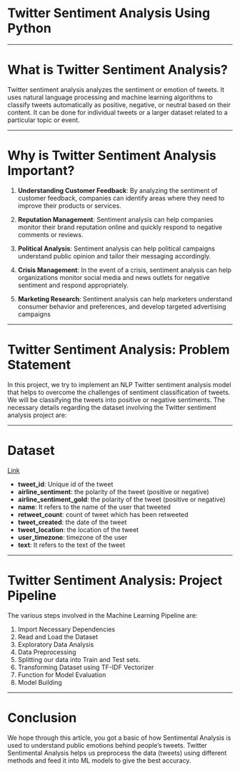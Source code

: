 # Twitter Sentiment Analysis Using Python

***

# What is Twitter Sentiment Analysis?

Twitter sentiment analysis analyzes the sentiment or emotion of tweets. It uses natural language processing and machine learning algorithms to classify tweets automatically as positive, negative, or neutral based on their content. It can be done for individual tweets or a larger dataset related to a particular topic or event.

***

# Why is Twitter Sentiment Analysis Important?

1. **Understanding Customer Feedback**: By analyzing the sentiment of customer feedback, companies can identify areas where they need to improve their products or services.
2. **Reputation Management**: Sentiment analysis can help companies monitor their brand reputation online and quickly respond to negative comments or reviews.
3. **Political Analysis**: Sentiment analysis can help political campaigns understand public opinion and tailor their messaging accordingly.

4. **Crisis Management**: In the event of a crisis, sentiment analysis can help organizations monitor social media and news outlets for negative sentiment and respond appropriately.

5. **Marketing Research**: Sentiment analysis can help marketers understand consumer behavior and preferences, and develop targeted advertising campaigns

***

# Twitter Sentiment Analysis: Problem Statement

In this project, we try to implement an NLP Twitter sentiment analysis model that helps to overcome the challenges of sentiment classification of tweets. We will be classifying the tweets into positive or negative sentiments. The necessary details regarding the dataset involving the Twitter sentiment analysis project are:

***

# Dataset

[Link](https://github.com/onkar-kota/Twitter-Sentiment-Analysis/tree/master/database)

- **tweet_id**: Unique id of the tweet
- **airline_sentiment**:  the polarity of the tweet (positive or negative)
- **airline_sentiment_gold**: the polarity of the tweet (positive or negative)
- **name**: It refers to the name of the user that tweeted
- **retweet_count**: count of tweet which has been retweeted
- **tweet_created**: the date of the tweet
- **tweet_location**: the location of the tweet
- **user_timezone**: timezone of the user
- **text**: It refers to the text of the tweet

***

# Twitter Sentiment Analysis: Project Pipeline

The various steps involved in the Machine Learning Pipeline are:

1. Import Necessary Dependencies
2. Read and Load the Dataset
3. Exploratory Data Analysis
4. Data Preprocessing
5. Splitting our data into Train and Test sets.
6. Transforming Dataset using TF-IDF Vectorizer
7. Function for Model Evaluation
8. Model Building

***

# Conclusion

We hope through this article, you got a basic of how Sentimental Analysis is used to understand public emotions behind people’s tweets. Twitter Sentimental Analysis helps us preprocess the data (tweets) using different methods and feed it into ML models to give the best accuracy.

